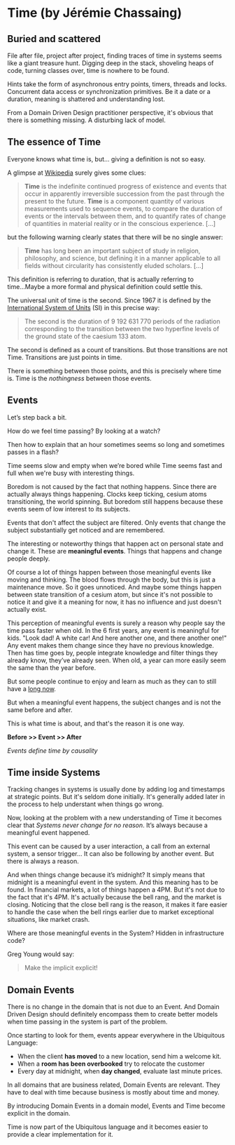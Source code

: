 # Time (by Jérémie Chassaing)

## Buried and scattered

File after file, project after project, finding traces of time in systems seems like a giant treasure hunt. Digging deep in the stack, shoveling heaps of code, turning classes over, time is nowhere to be found.

Hints take the form of asynchronous entry points, timers, threads and locks. Concurrent data access or synchronization primitives. Be it a date or a duration, meaning is shattered and understanding lost.

From a Domain Driven Design practitioner perspective, it's obvious that there is something missing. A disturbing lack of model.
 
## The essence of Time

Everyone knows what time is, but… giving a definition is not so easy.

A glimpse at [Wikipedia](https://en.wikipedia.org/wiki/Time) surely gives some clues:

> **Time** is the indefinite continued progress of existence and events that occur in apparently irreversible succession from the past through the present to the future. **Time** is a component quantity of various measurements used to sequence events, to compare the duration of events or the intervals between them, and to quantify rates of change of quantities in material reality or in the conscious experience. \[…\]

but the following warning clearly states that there will be no single answer:

> **Time** has long been an important subject of study in religion, philosophy, and science, but defining it in a manner applicable to all fields without circularity has consistently eluded scholars. \[…\]

This definition is referring to duration, that is actually referring to time...Maybe a more formal and physical definition could settle this.

The universal unit of time is the second. Since 1967 it is defined by the [International System of Units](https://www.bipm.org/en/publications/si-brochure/second.html) (SI) in this precise way:

> The second is the duration of 9 192 631 770 periods of the radiation corresponding to the transition between the two hyperfine levels of the ground state of the caesium 133 atom.

The second is defined as a count of transitions. But those transitions are not Time. Transitions are just points in time.

There is something between those points, and this is precisely where time is. Time is the *nothingness* between those events. 

## Events

Let’s step back a bit.
 
How do we feel time passing? By looking at a watch?
 
Then how to explain that an hour sometimes seems so long and sometimes passes in a flash?
 
Time seems slow and empty when we’re bored while Time seems fast and full when we're busy with interesting things. 

Boredom is not caused by the fact that nothing happens. Since there are actually always things happening. Clocks keep ticking, cesium atoms transitioning, the world spinning. But boredom still happens because these events seem of low interest to its subjects.

Events that don't affect the subject are filtered. Only events that change the subject substantially get noticed and are remembered.

The interesting or noteworthy things that happen act on personal state and change it. These are **meaningful events**. Things that happens and change people deeply.

Of course a lot of things happen between those meaningful events like moving and thinking. The blood flows through the body, but this is just a maintenance move. So it goes unnoticed. And maybe some things happen between state transition of a cesium atom, but since it's not possible to notice it and give it a meaning for now, it has no influence and just doesn't actually exist.

This perception of meaningful events is surely a reason why people say the time pass faster when old. In the 6 first years, any event is meaningful for kids. "Look dad! A white car! And here another one, and there another one!" Any event makes them change since they have no previous knowledge. Then has time goes by, people integrate knowledge and filter things they already know, they’ve already seen. When old, a year can more easily seem the same than the year before.

But some people continue to enjoy and learn as much as they can to still have a [long now](http://longnow.org/essays/big-here-long-now/).

But when a meaningful event happens, the subject changes and is not the same before and after.

This is what time is about, and that's the reason it is one way.

**Before >> Event >> After**

*Events define time by causality*

## Time inside Systems

Tracking changes in systems is usually done by adding log and timestamps at strategic points. But it's seldom done initially. It's generally added later in the process to help understant when things go wrong.

Now, looking at the problem with a new understanding of Time it becomes clear that *Systems never change for no reason*. It’s always because a meaningful event happened.

This event can be caused by a user interaction, a call from an external system, a sensor trigger… It can also be following by another event. But there is always a reason. 

And when things change because it’s midnight? It simply means that midnight is a meaningful event in the system. And this meaning has to be found. In financial markets, a lot of things happen a 4PM. But it's not due to the fact that it's 4PM. It's actually because the bell rang, and the market is closing. Noticing that the close bell rang is the reason, it makes it fare easier to handle the case when the bell rings earlier due to market exceptional situations, like market crash.

Where are those meaningful events in the System? Hidden in infrastructure code?
 
Greg Young would say:

> Make the implicit explicit!

## Domain Events
 
There is no change in the domain that is not due to an Event. And Domain Driven Design should definitely encompass them to create better models when time passing in the system is part of the problem.

Once starting to look for them, events appear everywhere in the Ubiquitous Language:

* When the client **has moved** to a new location, send him a welcome kit.
* When a **room has been overbooked** try to relocate the customer
* Every day at midnight, when **day changed**, evaluate last minute prices.

In all domains that are business related, Domain Events are relevant. They have to deal with time because business is mostly about time and money.

By introducing Domain Events in a domain model, Events and Time become explicit in the domain.

Time is now part of the Ubiquitous language and it becomes easier to provide a clear implementation for it.
